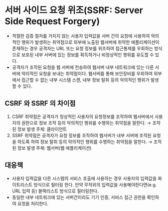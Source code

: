 # 서버 사이드 요청 위조(SSRF: Server Side Request Forgery)
* 적절한 검증 절차를 거치지 않는 사용자 입력값을 서버 간의 요청에 사용하여 악의적인 행위가 발생하는 취약점으로 외부에 노출된 웹서버에 취약한 애플리케이션이 존재하는 경우 공격자는 URL 또는 요청 정보를 위조하여 접근통제를 우회하는 방식으로 보호된 내부 서버에 있는 정보를 획득하거나 비정상적인 행위를 유도할 수 있다. 
* 공격자가 조작된 요청을 웹 서버에 전송하여 웹서버 내부 네트워크에 있는 다른 서버에 악의적인 요청을 보내는 취약점이다. 웹서버를 통해 보안장비를 우회하여 외부에서 접근할 수 없는 내부 시스템 스캔, 내부 정보 탈취 등의 악의적인 행위가 발생할 수 있다. 


## CSRF 와 SSRF 의 차이점
1. CSRF 취약점은 공격자가 정상적인 사용자의 요청정보를 조작하여 웹서버에서 사용자의 권한으로 정보 조작 등의 악의적인 행위를 수행하는 취약점을 말한다. → 조작된 정보 발생 주체: 클라이언트
2. SSRF 취약점은 공격자가 요청 정보를 조작하여 웹서버가 내부 서버에 조작된 요청을 하도록 하여 정보 탈취 등의 악의적인 행위를 수행하는 취약점을 말한다. → 조작된 정보 발생 주체: 웹서버(웹 애플리케이션)


## 대응책
* 사용자 입력값을 다른 시스템의 서비스 호출에 사용하는 경우 사용자의 입력값을 화이트리스트 방식으로 필터링 한다. 만약 무작위의 입력값을 사용해야한다면(e.g. URL 입력 등) 블랙리스트 방식으로 필터링한다. 
* 동일한 내부 네트워크에 있는 서버간이라도 기기 인증, 서비스 접근 권한을 확인하여 요청을 처리한다. 